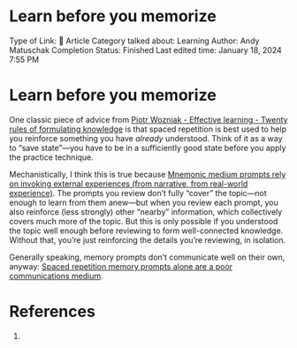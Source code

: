 # Learn before you memorize

Type of Link: 📝 Article
Category talked about: Learning
Author: Andy Matuschak
Completion Status: Finished
Last edited time: January 18, 2024 7:55 PM

# **Learn before you memorize**

One classic piece of advice from [Piotr Wozniak - Effective learning - Twenty rules of formulating knowledge](Piotr%20Wozniak%20-%20Effective%20learning%20-%20Twenty%20rules%20of%20formulating%20knowledge.md) is that spaced repetition is best used to help you reinforce something you have *already* understood. Think of it as a way to “save state”—you have to be in a sufficiently good state before you apply the practice technique.

Mechanistically, I think this is true because [Mnemonic medium prompts rely on invoking external experiences (from narrative, from real-world experience)](https://notes.andymatuschak.org/zAwYPQGGGv2rPXVWRuHNgij). The prompts you review don’t fully “cover” the topic—not enough to learn from them anew—but when you review each prompt, you also reinforce (less strongly) other “nearby” information, which collectively covers much more of the topic. But this is only possible if you understood the topic well enough before reviewing to form well-connected knowledge. Without that, you’re just reinforcing the details you’re reviewing, in isolation.

Generally speaking, memory prompts don’t communicate well on their own, anyway: [Spaced repetition memory prompts alone are a poor communications medium](Spaced%20repetition%20memory%20prompts%20alone%20are%20a%20poor%20communications%20medium.md).

# References

1.